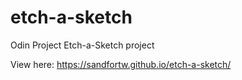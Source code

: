 # etch-a-sketch
Odin Project Etch-a-Sketch project

View here:
https://sandfortw.github.io/etch-a-sketch/
